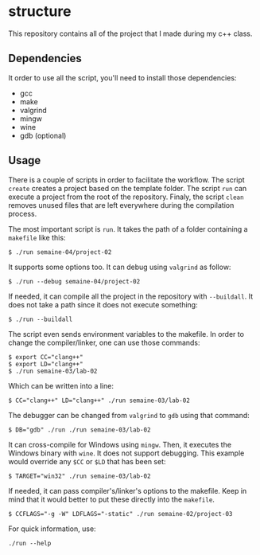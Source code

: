 structure
=======

This repository contains all of the project that I made during my c++ class.

Dependencies
------------

It order to use all the script, you'll need to install those dependencies:

- gcc
- make
- valgrind
- mingw
- wine
- gdb (optional)

Usage
-----

There is a couple of scripts in order to facilitate the workflow. The script `create` creates a project based on the template folder. The script `run` can execute a project from the root of the repository. Finaly, the script `clean` removes unused files that are left everywhere during the compilation process.

The most important script is `run`. It takes the path of a folder containing a `makefile` like this:

	$ ./run semaine-04/project-02

It supports some options too. It can debug using `valgrind` as follow:

	$ ./run --debug semaine-04/project-02

If needed, it can compile all the project in the repository with `--buildall`. It does not take a path since it does not execute something:

	$ ./run --buildall

The script even sends environment variables to the makefile. In order to change the compiler/linker, one can use those commands:

	$ export CC="clang++"
	$ export LD="clang++"
	$ ./run semaine-03/lab-02

Which can be written into a line:

	$ CC="clang++" LD="clang++" ./run semaine-03/lab-02

The debugger can be changed from `valgrind` to `gdb` using that command:

	$ DB="gdb" ./run ./run semaine-03/lab-02

It can cross-compile for Windows using `mingw`. Then, it executes the Windows binary with `wine`. It does not support debugging. This example would override any `$CC` or `$LD` that has been set:

	$ TARGET="win32" ./run semaine-03/lab-02

If needed, it can pass compiler's/linker's options to the makefile. Keep in mind that it would better to put these directly into the `makefile`.

	$ CCFLAGS="-g -W" LDFLAGS="-static" ./run semaine-02/project-03

For quick information, use:

	./run --help
